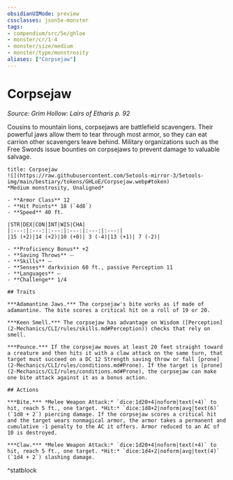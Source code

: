 ```yaml
---
obsidianUIMode: preview
cssclasses: json5e-monster
tags:
- compendium/src/5e/ghloe
- monster/cr/1-4
- monster/size/medium
- monster/type/monstrosity
aliases: ["Corpsejaw"]
---
```

# Corpsejaw
*Source: Grim Hollow: Lairs of Etharis p. 92*  

Cousins to mountain lions, corpsejaws are battlefield scavengers. Their powerful jaws allow them to tear through most armor, so they can eat carrion other scavengers leave behind. Military organizations such as the Free Swords issue bounties on corpsejaws to prevent damage to valuable salvage.

```ad-statblock
title: Corpsejaw
![](https://raw.githubusercontent.com/5etools-mirror-3/5etools-img/main/bestiary/tokens/GHLoE/Corpsejaw.webp#token)
*Medium monstrosity, Unaligned*

- **Armor Class** 12
- **Hit Points** 18 (`4d8`)
- **Speed** 40 ft.

|STR|DEX|CON|INT|WIS|CHA|
|:---:|:---:|:---:|:---:|:---:|:---:|
|15 (+2)|14 (+2)|10 (+0)| 3 (-4)|13 (+1)| 7 (-2)|

- **Proficiency Bonus** +2
- **Saving Throws** ⏤
- **Skills** ⏤
- **Senses** darkvision 60 ft., passive Perception 11
- **Languages** —
- **Challenge** 1/4

## Traits

***Adamantine Jaws.*** The corpsejaw's bite works as if made of adamantine. The bite scores a critical hit on a roll of 19 or 20.

***Keen Smell.*** The corpsejaw has advantage on Wisdom ([Perception](2-Mechanics/CLI/rules/skills.md#Perception)) checks that rely on smell.

***Pounce.*** If the corpsejaw moves at least 20 feet straight toward a creature and then hits it with a claw attack on the same turn, that target must succeed on a DC 12 Strength saving throw or fall [prone](2-Mechanics/CLI/rules/conditions.md#Prone). If the target is [prone](2-Mechanics/CLI/rules/conditions.md#Prone), the corpsejaw can make one bite attack against it as a bonus action.

## Actions

***Bite.*** *Melee Weapon Attack:* `dice:1d20+4|noform|text(+4)` to hit, reach 5 ft., one target. *Hit:* `dice:1d8+2|noform|avg|text(6)` (`1d8 + 2`) piercing damage. If the corpsejaw scores a critical hit and the target wears nonmagical armor, the armor takes a permanent and cumulative -1 penalty to the AC it offers. Armor reduced to an AC of 10 is destroyed.

***Claw.*** *Melee Weapon Attack:* `dice:1d20+4|noform|text(+4)` to hit, reach 5 ft., one target. *Hit:* `dice:1d4+2|noform|avg|text(4)` (`1d4 + 2`) slashing damage.
```
^statblock